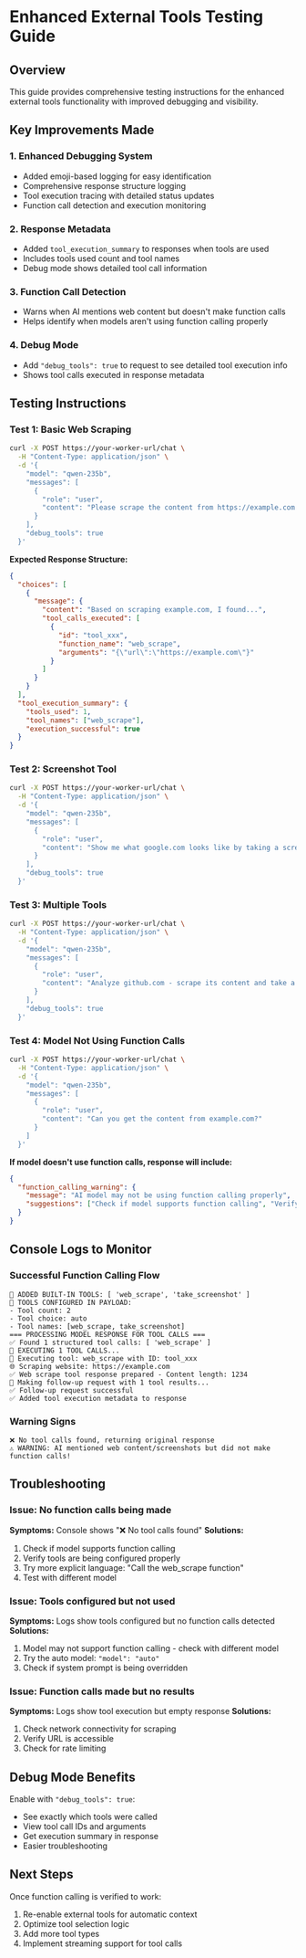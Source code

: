 # Enhanced External Tools Testing Guide

## Overview
This guide provides comprehensive testing instructions for the enhanced external tools functionality with improved debugging and visibility.

## Key Improvements Made

### 1. Enhanced Debugging System
- Added emoji-based logging for easy identification
- Comprehensive response structure logging  
- Tool execution tracing with detailed status updates
- Function call detection and execution monitoring

### 2. Response Metadata
- Added `tool_execution_summary` to responses when tools are used
- Includes tools used count and tool names
- Debug mode shows detailed tool call information

### 3. Function Call Detection
- Warns when AI mentions web content but doesn't make function calls
- Helps identify when models aren't using function calling properly

### 4. Debug Mode
- Add `"debug_tools": true` to request to see detailed tool execution info
- Shows tool calls executed in response metadata

## Testing Instructions

### Test 1: Basic Web Scraping
```bash
curl -X POST https://your-worker-url/chat \
  -H "Content-Type: application/json" \
  -d '{
    "model": "qwen-235b", 
    "messages": [
      {
        "role": "user",
        "content": "Please scrape the content from https://example.com and tell me what you find"
      }
    ],
    "debug_tools": true
  }'
```

**Expected Response Structure:**
```json
{
  "choices": [
    {
      "message": {
        "content": "Based on scraping example.com, I found...",
        "tool_calls_executed": [
          {
            "id": "tool_xxx",
            "function_name": "web_scrape", 
            "arguments": "{\"url\":\"https://example.com\"}"
          }
        ]
      }
    }
  ],
  "tool_execution_summary": {
    "tools_used": 1,
    "tool_names": ["web_scrape"],
    "execution_successful": true
  }
}
```

### Test 2: Screenshot Tool
```bash
curl -X POST https://your-worker-url/chat \
  -H "Content-Type: application/json" \
  -d '{
    "model": "qwen-235b",
    "messages": [
      {
        "role": "user", 
        "content": "Show me what google.com looks like by taking a screenshot"
      }
    ],
    "debug_tools": true
  }'
```

### Test 3: Multiple Tools
```bash
curl -X POST https://your-worker-url/chat \
  -H "Content-Type: application/json" \
  -d '{
    "model": "qwen-235b",
    "messages": [
      {
        "role": "user",
        "content": "Analyze github.com - scrape its content and take a screenshot"
      }
    ],
    "debug_tools": true
  }'
```

### Test 4: Model Not Using Function Calls
```bash
curl -X POST https://your-worker-url/chat \
  -H "Content-Type: application/json" \
  -d '{
    "model": "qwen-235b",
    "messages": [
      {
        "role": "user",
        "content": "Can you get the content from example.com?"
      }
    ]
  }'
```

**If model doesn't use function calls, response will include:**
```json
{
  "function_calling_warning": {
    "message": "AI model may not be using function calling properly",
    "suggestions": ["Check if model supports function calling", "Verify tool definitions", "Test with different model"]
  }
}
```

## Console Logs to Monitor

### Successful Function Calling Flow
```
🔧 ADDED BUILT-IN TOOLS: [ 'web_scrape', 'take_screenshot' ]
🔧 TOOLS CONFIGURED IN PAYLOAD:
- Tool count: 2
- Tool choice: auto
- Tool names: [web_scrape, take_screenshot]
=== PROCESSING MODEL RESPONSE FOR TOOL CALLS ===
✅ Found 1 structured tool calls: [ 'web_scrape' ]
🔧 EXECUTING 1 TOOL CALLS...
🔧 Executing tool: web_scrape with ID: tool_xxx
🌐 Scraping website: https://example.com
✅ Web scrape tool response prepared - Content length: 1234
🔄 Making follow-up request with 1 tool results...
✅ Follow-up request successful
✅ Added tool execution metadata to response
```

### Warning Signs
```
❌ No tool calls found, returning original response
⚠️ WARNING: AI mentioned web content/screenshots but did not make function calls!
```

## Troubleshooting

### Issue: No function calls being made
**Symptoms:** Console shows "❌ No tool calls found" 
**Solutions:**
1. Check if model supports function calling
2. Verify tools are being configured properly 
3. Try more explicit language: "Call the web_scrape function"
4. Test with different model

### Issue: Tools configured but not used
**Symptoms:** Logs show tools configured but no function calls detected
**Solutions:**
1. Model may not support function calling - check with different model
2. Try the auto model: `"model": "auto"`
3. Check if system prompt is being overridden

### Issue: Function calls made but no results
**Symptoms:** Logs show tool execution but empty response
**Solutions:**
1. Check network connectivity for scraping
2. Verify URL is accessible 
3. Check for rate limiting

## Debug Mode Benefits

Enable with `"debug_tools": true`:
- See exactly which tools were called
- View tool call IDs and arguments
- Get execution summary in response
- Easier troubleshooting

## Next Steps

Once function calling is verified to work:
1. Re-enable external tools for automatic context
2. Optimize tool selection logic
3. Add more tool types
4. Implement streaming support for tool calls